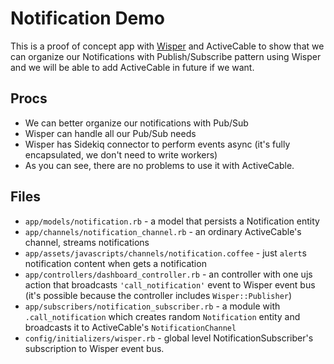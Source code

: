# Notification Demo

This is a proof of concept app with [Wisper](https://github.com/krisleech/wisper) and ActiveCable to show that we can organize our Notifications with Publish/Subscribe pattern using Wisper and we will be able to add ActiveCable in future if we want.

## Procs

* We can better organize our notifications with Pub/Sub
* Wisper can handle all our Pub/Sub needs
* Wisper has Sidekiq connector to perform events async (it's fully encapsulated, we don't need to write workers)
* As you can see, there are no problems to use it with ActiveCable.

## Files

* `app/models/notification.rb` - a model that persists a Notification entity
* `app/channels/notification_channel.rb` - an ordinary ActiveCable's channel, streams notifications
* `app/assets/javascripts/channels/notification.coffee` - just `alert`s notification content when gets a notification
* `app/controllers/dashboard_controller.rb` - an controller with one ujs action that broadcasts `'call_notification'` event to Wisper event bus (it's possible because the controller includes `Wisper::Publisher`)
* `app/subscribers/notification_subscriber.rb` - a module with `.call_notification` which creates random `Notification` entity and broadcasts it to ActiveCable's `NotificationChannel`
* `config/initializers/wisper.rb` - global level NotificationSubscriber's subscription to Wisper event bus.